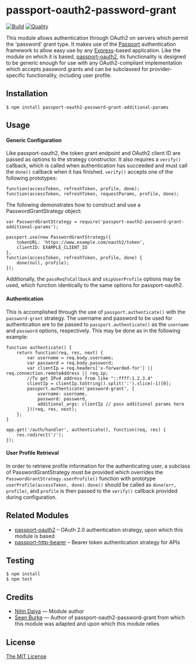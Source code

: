# passport-oauth2-password-grant

[![Build](https://travis-ci.org/leftmostcat/passport-oauth2-password-grant.svg?branch=master)](https://travis-ci.org/leftmostcat/passport-oauth2-password-grant)
[![Quality](https://codeclimate.com/github/leftmostcat/passport-oauth2-password-grant/badges/gpa.svg)](https://codeclimate.com/github/leftmostcat/passport-oauth2-password-grant)

This module allows authentication through OAuth2 on servers which permit the
'password' grant type. It makes use of the [Passport](http://passportjs.org/)
authentication framework to allow easy use by any
[Express](http://expressjs.com/)-based application. Like the module on which it
is based, [passport-oauth2](https://github.com/jaredhanson/passport-oauth2), its
functionality is designed to be generic enough for use with any OAuth2-compliant
implementation which accepts password grants and can be subclassed for
provider-specific functionality, including user profile.

## Installation

	$ npm install passport-oauth2-password-grant-additional-params

## Usage

#### Generic Configuration

Like passport-oauth2, the token grant endpoint and OAuth2 client ID are
passed as options to the strategy constructor. It also requires a `verify()`
callback, which is called when authentication has succeeded and must call the
`done()` callback when it has finished. `verify()` accepts one of the following
prototypes:

	function(accessToken, refreshToken, profile, done);
	function(accessToken, refreshToken, requestParams, profile, done);

The following demonstrates how to construct and use a PasswordGrantStrategy
object:

	var PasswordGrantStrategy = require('passport-oauth2-password-grant-additional-params');

	passport.use(new PasswordGrantStrategy({
		tokenURL: 'https://www.example.com/oauth2/token',
		clientID: EXAMPLE_CLIENT_ID
	},
	function(accessToken, refreshToken, profile, done) {
		done(null, profile);
	});

Additionally, the `passReqToCallback` and `skipUserProfile` options may be used,
which function identically to the same options for passport-oauth2.

#### Authentication

This is accomplished through the use of `passport.authenticate()` with the
`password-grant` strategy. The username and password to be used for
authentication are to be passed to `passport.authenticate()` as the `username`
and `password` options, respectively. This may be done as in the following
example:

	function authenticate() {
		return function(req, res, next) {
			var username = req.body.username;
			var password = req.body.password;
			var clientIp = req.headers['x-forwarded-for'] || req.connection.remoteAddress || req.ip;
			//To get IPv4 address from like "::ffff:1.2.3.4"
			clientIp = clientIp.toString().split(':').slice(-1)[0];
			passport.authenticate('password-grant', {
				username: username,
				password: password,
				additional_args: clientIp // pass additional params here
			})(req, res, next);
		};
	}

	app.get('/auth/handler', authenticate(), function(req, res) {
		res.redirect('/');
	});

#### User Profile Retrieval

In order to retrieve profile information for the authenticating user, a subclass
of PasswordGrantStrategy must be provided which overrides the
`PasswordGrantStrategy.userProfile()` function with prototype
`userProfile(accessToken, done)`. `done()` should be called as
`done(err, profile)`, and `profile` is then passed to the `verify()` callback
provided during configuration.

## Related Modules

* [passport-oauth2](https://github.com/jaredhanson/passport-oauth2)
  – OAuth 2.0 authentication strategy, upon which this module is based
* [passport-http-bearer](https://github.com/jaredhanson/passport-http-bearer)
  – Bearer token authentication strategy for APIs

## Testing

	$ npm install
	$ npm test

## Credits

- [Nitin Daiya](https://github.com/ndaiya/) — Module author
- [Sean Burke](https://github.com/leftmostcat/) — Author of passport-oauth2-password-grant
  from which this module was adapted and upon which this module relies

## License

[The MIT License](http://opensource.org/licenses/MIT)
